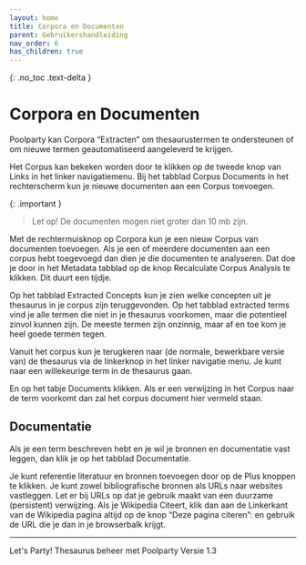 ```yaml
---
layout: home
title: Corpora en Documenten
parent: Gebruikershandleiding
nav_order: 6
has_children: true
---
```

{: .no_toc .text-delta }


<script>
{% include js/custom.js %}
</script>

<!-- Overlay (only once) -->
<div id="overlay" 
     style="display: none; 
            position: fixed; 
            top: 0; 
            left: 0; 
            width: 100%; 
            height: 100%; 
            background: rgba(0, 0, 0, 0.8); 
            justify-content: center; 
            align-items: center; 
            z-index: 1000;">
  
  <img id="zoomImage" 
       alt="Zoomed Image" 
       style="max-width: 90%; 
              max-height: 90%; 
              cursor: zoom-out;" 
       onclick="closeZoom()" />
</div>

# Corpora en Documenten

Poolparty kan Corpora “Extracten” om thesaurustermen te ondersteunen of om nieuwe termen geautomatiseerd aangeleverd te krijgen.

Het Corpus kan bekeken worden door te klikken op de tweede knop van Links in het linker navigatiemenu.
Bij het tabblad Corpus Documents in het rechterscherm kun je nieuwe documenten aan een Corpus toevoegen. 

{: .important }
> Let op! De documenten mogen niet groter dan 10 mb zijn.

Met de rechtermuisknop op Corpora kun je een nieuw Corpus van documenten toevoegen. Als je een of meerdere documenten aan een corpus hebt toegevoegd dan dien je die documenten te analyseren. Dat doe je door in het Metadata tabblad op de knop Recalculate Corpus Analysis te klikken. Dit duurt een tijdje.

Op het tabblad Extracted Concepts kun je zien welke concepten uit je thesaurus in je corpus zijn teruggevonden.
Op het tabblad extracted terms vind je alle termen die niet in je thesaurus voorkomen, maar die potentieel zinvol kunnen zijn. De meeste termen zijn onzinnig, maar af en toe kom je
heel goede termen tegen.

Vanuit het corpus kun je terugkeren naar (de normale, bewerkbare versie van) de thesaurus via de linkerknop in het linker navigatie menu.
Je kunt naar een willekeurige term in de thesaurus gaan.

En op het tabje Documents klikken. Als er een verwijzing in het Corpus naar de term voorkomt dan zal het corpus document hier
vermeld staan.


## Documentatie

Als je een term beschreven hebt en je wil je bronnen en documentatie vast leggen, dan klik
je op het tabblad Documentatie.

Je kunt referentie literatuur en bronnen toevoegen door op de Plus knoppen te klikken. Je
kunt zowel bibliografische bronnen als URLs naar websites vastleggen.
Let er bij URLs op dat je gebruik maakt van een duurzame (persistent) verwijzing. Als je
Wikipedia Citeert, klik dan aan de Linkerkant van de Wikipedia pagina altijd op de knop
“Deze pagina citeren”: en gebruik de URL die je dan in je browserbalk krijgt.

---

Let's Party! Thesaurus beheer met Poolparty Versie 1.3